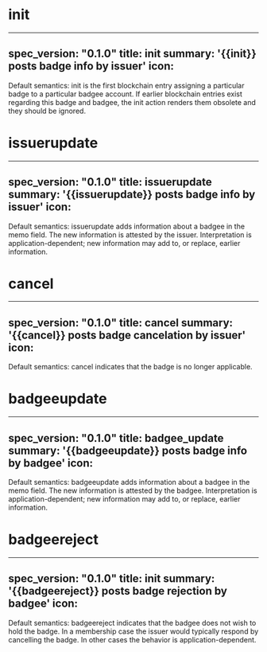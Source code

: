 <h1 class="contract">init</h1>

---
spec_version: "0.1.0"
title: init
summary: '{{init}} posts badge info by issuer'
icon: 
---

Default semantics: init is the first blockchain entry assigning a particular badge to a particular badgee account. If earlier blockchain entries exist regarding this badge and badgee, the init action renders them obsolete and they should be ignored.

<h1 class="contract">issuerupdate</h1>

---
spec_version: "0.1.0"
title: issuerupdate
summary: '{{issuerupdate}} posts badge info by issuer'
icon: 
---

Default semantics: issuerupdate adds information about a badgee in the memo field. The new information is attested by the issuer. Interpretation is application-dependent; new information may add to, or replace, earlier information.

<h1 class="contract">cancel</h1>

---
spec_version: "0.1.0"
title: cancel
summary: '{{cancel}} posts badge cancelation by issuer'
icon: 
---

Default semantics: cancel indicates that the badge is no longer applicable.

<h1 class="contract">badgeeupdate</h1>

---
spec_version: "0.1.0"
title: badgee_update
summary: '{{badgeeupdate}} posts badge info by badgee'
icon: 
---

Default semantics: badgeeupdate adds information about a badgee in the memo field. The new information is attested by the badgee. Interpretation is application-dependent; new information may add to, or replace, earlier information.


<h1 class="contract">badgeereject</h1>

---
spec_version: "0.1.0"
title: init
summary: '{{badgeereject}} posts badge rejection by badgee'
icon: 
---

Default semantics: badgeereject indicates that the badgee does not wish to hold the badge. In a membership case the issuer would typically respond by cancelling the badge. In other cases the behavior is application-dependent.
